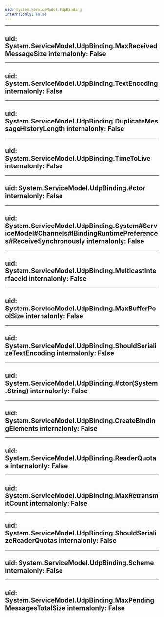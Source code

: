 ```yaml
---
uid: System.ServiceModel.UdpBinding
internalonly: False
---
```


---
uid: System.ServiceModel.UdpBinding.MaxReceivedMessageSize
internalonly: False
---

---
uid: System.ServiceModel.UdpBinding.TextEncoding
internalonly: False
---

---
uid: System.ServiceModel.UdpBinding.DuplicateMessageHistoryLength
internalonly: False
---

---
uid: System.ServiceModel.UdpBinding.TimeToLive
internalonly: False
---

---
uid: System.ServiceModel.UdpBinding.#ctor
internalonly: False
---

---
uid: System.ServiceModel.UdpBinding.System#ServiceModel#Channels#IBindingRuntimePreferences#ReceiveSynchronously
internalonly: False
---

---
uid: System.ServiceModel.UdpBinding.MulticastInterfaceId
internalonly: False
---

---
uid: System.ServiceModel.UdpBinding.MaxBufferPoolSize
internalonly: False
---

---
uid: System.ServiceModel.UdpBinding.ShouldSerializeTextEncoding
internalonly: False
---

---
uid: System.ServiceModel.UdpBinding.#ctor(System.String)
internalonly: False
---

---
uid: System.ServiceModel.UdpBinding.CreateBindingElements
internalonly: False
---

---
uid: System.ServiceModel.UdpBinding.ReaderQuotas
internalonly: False
---

---
uid: System.ServiceModel.UdpBinding.MaxRetransmitCount
internalonly: False
---

---
uid: System.ServiceModel.UdpBinding.ShouldSerializeReaderQuotas
internalonly: False
---

---
uid: System.ServiceModel.UdpBinding.Scheme
internalonly: False
---

---
uid: System.ServiceModel.UdpBinding.MaxPendingMessagesTotalSize
internalonly: False
---
